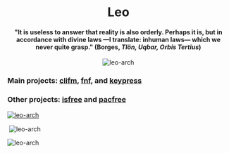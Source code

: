 <h1 align="center">Leo</h1>
<h4 align="center">"It is useless to answer that reality is also orderly. Perhaps it is, but in accordance with divine laws —I translate: inhuman laws— which we never quite grasp." (Borges, <i>Tlön, Uqbar, Orbis Tertius</i>)</h4>
<p align="center"> <img src="https://komarev.com/ghpvc/?username=leo-arch&label=Profile%20views&color=0e75b6&style=flat" alt="leo-arch" /> </p>

<h3 align="left">Main projects: <a href="https://github.com/leo-arch/clifm">clifm</a>, <a href="https://github.com/leo-arch/fnf">fnf</a>, and <a href="https://github.com/leo-arch/keypress">keypress</a></h3>
<h3 align="left">Other projects: <a href="https://github.com/leo-arch/isfree">isfree</a> and <a href="https://github.com/leo-arch/pacfree">pacfree</a></h3>

<p align="left"> <a href="https://github.com/ryo-ma/github-profile-trophy"><img src="https://github-profile-trophy.vercel.app/?username=leo-arch&theme=onedark&rank=SSS,SS,S,AAA,AA,A&no-bg=true&no-frame=true" alt="leo-arch" /></a> </p>

<!--
<h3 align="left">Languages and Tools:</h3>
<p 
align="left">
  <a href="https://www.gnu.org/software/bash/" target="_blank">
    <img src="https://www.vectorlogo.zone/logos/gnu_bash/gnu_bash-icon.svg" alt="bash" width="40" height="40"/>
  </a>
         
  <a href="https://www.cprogramming.com/" target="_blank">
    <img src="https://raw.githubusercontent.com/devicons/devicon/master/icons/c/c-original.svg" alt="c" width="40" height="40"/>
  </a>
         
  <a href="https://www.docker.com/" target="_blank">
    <img src="https://raw.githubusercontent.com/devicons/devicon/master/icons/docker/docker-original-wordmark.svg" alt="docker" width="40" height="40"/>
  </a>
         
  <a href="https://git-scm.com/" target="_blank">
    <img src="https://www.vectorlogo.zone/logos/git-scm/git-scm-icon.svg" alt="git" width="40" height="40"/>
  </a>
         
  <a href="https://www.linux.org/" target="_blank">
    <img src="https://raw.githubusercontent.com/devicons/devicon/master/icons/linux/linux-original.svg" alt="linux" width="40" height="40"/>
  </a>
         
  <a href="https://www.python.org" target="_blank">
    <img src="https://raw.githubusercontent.com/devicons/devicon/master/icons/python/python-original.svg" alt="python" width="40" height="40"/>
  </a>
</p>
-->


<p>&nbsp;<img align="center" src="https://github-readme-stats.vercel.app/api?username=leo-arch&show_icons=true&locale=en" alt="leo-arch" /></p>
<p><img align="center" src="https://github-readme-streak-stats.herokuapp.com/?user=leo-arch&" alt="leo-arch" /></p>

<!--
<p><img align="left" src="https://github-readme-stats.vercel.app/api/top-langs?username=leo-arch&show_icons=true&locale=en&layout=compact" alt="leo-arch" /></p>
-->
